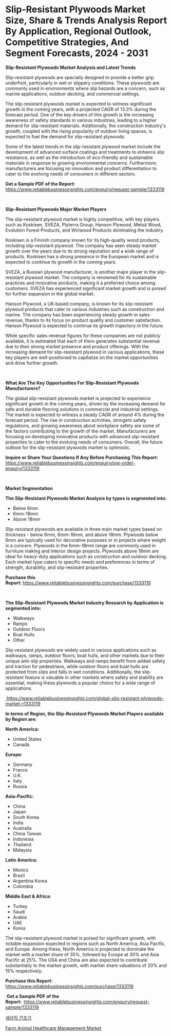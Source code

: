 <p><h1>Slip-Resistant Plywoods Market Size, Share & Trends Analysis Report By Application, Regional Outlook, Competitive Strategies, And Segment Forecasts, 2024 - 2031</h1></p><p><strong>Slip-Resistant Plywoods Market Analysis and Latest Trends</strong></p>
<p><p>Slip-resistant plywoods are specially designed to provide a better grip underfoot, particularly in wet or slippery conditions. These plywoods are commonly used in environments where slip hazards are a concern, such as marine applications, outdoor decking, and commercial settings.</p><p>The slip-resistant plywoods market is expected to witness significant growth in the coming years, with a projected CAGR of 13.3% during the forecast period. One of the key drivers of this growth is the increasing awareness of safety standards in various industries, leading to a higher demand for slip-resistant materials. Additionally, the construction industry's growth, coupled with the rising popularity of outdoor living spaces, is expected to fuel the demand for slip-resistant plywoods.</p><p>Some of the latest trends in the slip-resistant plywood market include the development of advanced surface coatings and treatments to enhance slip resistance, as well as the introduction of eco-friendly and sustainable materials in response to growing environmental concerns. Furthermore, manufacturers are focusing on innovation and product differentiation to cater to the evolving needs of consumers in different sectors.</p></p>
<p><strong>Get a Sample PDF of the Report:&nbsp;</strong> <a href="https://www.reliablebusinessinsights.com/enquiry/request-sample/1333119">https://www.reliablebusinessinsights.com/enquiry/request-sample/1333119</a></p>
<p>&nbsp;</p>
<p><strong>Slip-Resistant Plywoods Major Market Players</strong></p>
<p><p>The slip-resistant plywood market is highly competitive, with key players such as Koskisen, SVEZA, Plyterra Group, Hanson Plywood, Metsä Wood, Evolution Forest Products, and Winwood Products dominating the industry. </p><p>Koskisen is a Finnish company known for its high-quality wood products, including slip-resistant plywood. The company has seen steady market growth over the years due to its strong reputation and a wide range of products. Koskisen has a strong presence in the European market and is expected to continue its growth in the coming years.</p><p>SVEZA, a Russian plywood manufacturer, is another major player in the slip-resistant plywood market. The company is renowned for its sustainable practices and innovative products, making it a preferred choice among customers. SVEZA has experienced significant market growth and is poised for further expansion in the global market.</p><p>Hanson Plywood, a UK-based company, is known for its slip-resistant plywood products that cater to various industries such as construction and marine. The company has been experiencing steady growth in sales revenue, thanks to its focus on product quality and customer satisfaction. Hanson Plywood is expected to continue its growth trajectory in the future.</p><p>While specific sales revenue figures for these companies are not publicly available, it is estimated that each of them generates substantial revenue due to their strong market presence and product offerings. With the increasing demand for slip-resistant plywood in various applications, these key players are well-positioned to capitalize on the market opportunities and drive further growth.</p></p>
<p>&nbsp;</p>
<p><strong>What Are The Key Opportunities For Slip-Resistant Plywoods Manufacturers?</strong></p>
<p><p>The global slip-resistant plywoods market is projected to experience significant growth in the coming years, driven by the increasing demand for safe and durable flooring solutions in commercial and industrial settings. The market is expected to witness a steady CAGR of around 4% during the forecast period. The rise in construction activities, stringent safety regulations, and growing awareness about workplace safety are some of the factors contributing to the growth of the market. Manufacturers are focusing on developing innovative products with advanced slip-resistant properties to cater to the evolving needs of consumers. Overall, the future outlook for the slip-resistant plywoods market is optimistic.</p></p>
<p><strong>Inquire or Share Your Questions If Any Before Purchasing This Report:</strong> <a href="https://www.reliablebusinessinsights.com/enquiry/pre-order-enquiry/1333119">https://www.reliablebusinessinsights.com/enquiry/pre-order-enquiry/1333119</a></p>
<p>&nbsp;</p>
<p><strong>Market Segmentation</strong></p>
<p><strong>The Slip-Resistant Plywoods Market Analysis by types is segmented into:</strong></p>
<p><ul><li>Below 6mm</li><li>6mm-18mm</li><li>Above 18mm</li></ul></p>
<p><p>Slip-resistant plywoods are available in three main market types based on thickness - below 6mm, 6mm-18mm, and above 18mm. Plywoods below 6mm are typically used for decorative purposes or in projects where weight is a concern. Plywoods in the 6mm-18mm range are commonly used in furniture making and interior design projects. Plywoods above 18mm are ideal for heavy-duty applications such as construction and outdoor decking. Each market type caters to specific needs and preferences in terms of strength, durability, and slip-resistant properties.</p></p>
<p><strong>Purchase this Report:&nbsp;</strong><a href="https://www.reliablebusinessinsights.com/purchase/1333119">https://www.reliablebusinessinsights.com/purchase/1333119</a></p>
<p>&nbsp;</p>
<p><strong>The Slip-Resistant Plywoods Market Industry Research by Application is segmented into:</strong></p>
<p><ul><li>Walkways</li><li>Ramps</li><li>Outdoor Floors</li><li>Boat Hulls</li><li>Other</li></ul></p>
<p><p>Slip-resistant plywoods are widely used in various applications such as walkways, ramps, outdoor floors, boat hulls, and other markets due to their unique anti-slip properties. Walkways and ramps benefit from added safety and traction for pedestrians, while outdoor floors and boat hulls are protected from slips and falls in wet conditions. Additionally, the slip-resistant feature is valuable in other markets where safety and stability are essential, making these plywoods a popular choice for a wide range of applications.</p></p>
<p><a href="https://www.reliablebusinessinsights.com/global-slip-resistant-plywoods-market-r1333119">&nbsp;https://www.reliablebusinessinsights.com/global-slip-resistant-plywoods-market-r1333119</a></p>
<p><strong>In terms of Region, the Slip-Resistant Plywoods Market Players available by Region are:</strong></p>
<p>
    <p> <strong> North America: </strong>
        <ul>
            <li>United States</li>
            <li>Canada</li>
        </ul>
        </p> 
    <p> <strong> Europe: </strong>
        <ul>
            <li>Germany</li>
            <li>France</li>
            <li>U.K.</li>
            <li>Italy</li>
            <li>Russia</li>
        </ul>
        </p> 
    <p> <strong> Asia-Pacific: </strong>
        <ul>
            <li>China</li>
            <li>Japan</li>
            <li>South Korea</li>
            <li>India</li>
            <li>Australia</li>
            <li>China Taiwan</li>
            <li>Indonesia</li>
            <li>Thailand</li>
            <li>Malaysia</li>
        </ul>
        </p> 
    <p> <strong> Latin America: </strong>
        <ul>
            <li>Mexico</li>
            <li>Brazil</li>
            <li>Argentina Korea</li>
            <li>Colombia</li>
        </ul>
        </p> 
    <p> <strong> Middle East & Africa: </strong>
        <ul>
            <li>Turkey</li>
            <li>Saudi</li>
            <li>Arabia</li>
            <li>UAE</li>
            <li>Korea</li>
        </ul>
    </p>
    </p>
<p><p>The slip-resistant plywood market is poised for significant growth, with notable expansion expected in regions such as North America, Asia Pacific, and Europe. Among these, North America is projected to dominate the market with a market share of 35%, followed by Europe at 30% and Asia Pacific at 25%. The USA and China are also expected to contribute substantially to the market growth, with market share valuations of 20% and 15% respectively.</p></p>
<p><strong>Purchase this Report: </strong><a href="https://www.reliablebusinessinsights.com/purchase/1333119">https://www.reliablebusinessinsights.com/purchase/1333119</a></p>
<p>&nbsp;<strong>Get a Sample PDF of the Report:&nbsp;&nbsp;</strong><a href="https://www.reliablebusinessinsights.com/enquiry/request-sample/1333119">https://www.reliablebusinessinsights.com/enquiry/request-sample/1333119</a></p>
<p><strong></strong></p>
<p><p><a href="https://github.com/airdroplover110/Market-Research-Report-List-1/blob/main/589988892643.md">세라믹 건조기</a></p><p><a href="https://view.publitas.com/reportprime-1/farm-animal-healthcare-management-market-insights-into-market-cagr-market-trends-and-growth-strategies/">Farm Animal Healthcare Management Market</a></p></p>